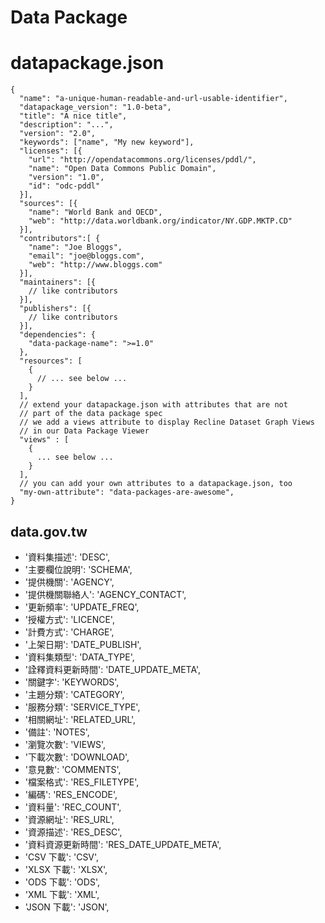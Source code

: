 # Data Package

# datapackage.json
```
{
  "name": "a-unique-human-readable-and-url-usable-identifier",
  "datapackage_version": "1.0-beta",
  "title": "A nice title",
  "description": "...",
  "version": "2.0",
  "keywords": ["name", "My new keyword"],
  "licenses": [{
    "url": "http://opendatacommons.org/licenses/pddl/",
    "name": "Open Data Commons Public Domain",
    "version": "1.0",
    "id": "odc-pddl"
  }],
  "sources": [{
    "name": "World Bank and OECD",
    "web": "http://data.worldbank.org/indicator/NY.GDP.MKTP.CD"
  }],
  "contributors":[ {
    "name": "Joe Bloggs",
    "email": "joe@bloggs.com",
    "web": "http://www.bloggs.com"
  }],
  "maintainers": [{
    // like contributors
  }],
  "publishers": [{
    // like contributors
  }],
  "dependencies": {
    "data-package-name": ">=1.0"
  },
  "resources": [
    {
      // ... see below ...
    }
  ],
  // extend your datapackage.json with attributes that are not
  // part of the data package spec
  // we add a views attribute to display Recline Dataset Graph Views
  // in our Data Package Viewer
  "views" : [
    {
      ... see below ...
    }
  ],
  // you can add your own attributes to a datapackage.json, too
  "my-own-attribute": "data-packages-are-awesome",
}
```

## data.gov.tw
- '資料集描述': 'DESC',
- '主要欄位說明': 'SCHEMA',
- '提供機關': 'AGENCY',
- '提供機關聯絡人': 'AGENCY_CONTACT',
- '更新頻率': 'UPDATE_FREQ',
- '授權方式': 'LICENCE',
- '計費方式': 'CHARGE',
- '上架日期': 'DATE_PUBLISH',
- '資料集類型': 'DATA_TYPE',
- '詮釋資料更新時間': 'DATE_UPDATE_META',
- '關鍵字': 'KEYWORDS',
- '主題分類': 'CATEGORY',
- '服務分類': 'SERVICE_TYPE',
- '相關網址': 'RELATED_URL',
- '備註': 'NOTES',
- '瀏覽次數': 'VIEWS',
- '下載次數': 'DOWNLOAD',
- '意見數': 'COMMENTS',
- '檔案格式': 'RES_FILETYPE',
- '編碼': 'RES_ENCODE',
- '資料量': 'REC_COUNT',
- '資源網址': 'RES_URL',
- '資源描述': 'RES_DESC',
- '資料資源更新時間': 'RES_DATE_UPDATE_META',
- 'CSV 下載': 'CSV',
- 'XLSX 下載': 'XLSX',
- 'ODS 下載': 'ODS',
- 'XML 下載': 'XML',
- 'JSON 下載': 'JSON',

